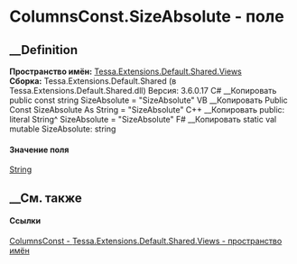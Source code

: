 # ColumnsConst.SizeAbsolute - поле
##  __Definition
 **Пространство имён:**
[Tessa.Extensions.Default.Shared.Views](N_Tessa_Extensions_Default_Shared_Views.htm)  
 **Сборка:** Tessa.Extensions.Default.Shared (в
Tessa.Extensions.Default.Shared.dll) Версия: 3.6.0.17
C# __Копировать
     public const string SizeAbsolute = "SizeAbsolute"
VB __Копировать
     Public Const SizeAbsolute As String = "SizeAbsolute"
C++ __Копировать
     public:
    literal String^ SizeAbsolute = "SizeAbsolute"
F# __Копировать
     static val mutable SizeAbsolute: string
#### Значение поля
[String](https://learn.microsoft.com/dotnet/api/system.string)
##  __См. также
#### Ссылки
[ColumnsConst - ](T_Tessa_Extensions_Default_Shared_Views_ColumnsConst.htm)
[Tessa.Extensions.Default.Shared.Views - пространство
имён](N_Tessa_Extensions_Default_Shared_Views.htm)
